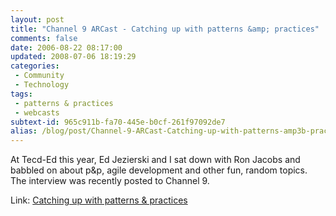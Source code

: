 ```yaml
---
layout: post
title: "Channel 9 ARCast - Catching up with patterns &amp; practices"
comments: false
date: 2006-08-22 08:17:00
updated: 2008-07-06 18:19:29
categories:
 - Community
 - Technology
tags:
 - patterns & practices
 - webcasts
subtext-id: 965c911b-fa70-445e-b0cf-261f97092de7
alias: /blog/post/Channel-9-ARCast-Catching-up-with-patterns-amp3b-practices.aspx
---
```



At Tecd-Ed this year, Ed Jezierski and I sat down with Ron Jacobs and babbled on about p&p, agile development and other fun, random topics. The interview was recently posted to Channel 9. 

Link: [Catching up with patterns & practices](http://channel9.msdn.com/ShowPost.aspx?PostID=227740)
